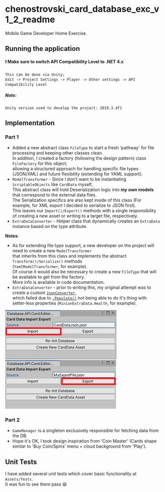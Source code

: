 # chenostrovski_card_database_exc_v1_2_readme

Mobile Game Developer Home Exercise.

## Running the application

#### :exclamation: Make sure to switch API Compatibility Level to .NET 4.x 

    This can be done via Unity;
    Edit -> Project Settings -> Player -> Other settings -> API Compatibility Level

##### Note: 
    Unity version used to develop the project: 2019.3.4f1

## Implementation

### Part 1
- Added a new abstract class `FileType` to start a fresh 'pathway' for file processing and keeping other classes clean.  
  In addition, I created a factory (following the design pattern) class `FileFactory` for this object;  
  allowing a structured approach for handling specific file types (JSON/XML) and future flexibility (extending for YAML support).
- `ModelTransformer` - Since I don't want to be instantiating `ScriptableObjects` like `CardData` myself,   
  This abstract class will hold Deserialization logic into **my own models** that correspond to the external data files.  
  The Serialization specifics are also kept inside of this class (For example, for XML export I decided to serialize to JSON first).  
  This leaves our `Import()/Export()` methods with a single responsibility of creating a new asset or writing to a target file, respectively.  
- `ExtraDataConverter` - Helper class that dynamically creates an `ExtraData` instance based on the type attribute.

**Notes**: 
- As for extending file type support, a new developer on the project will need to create a new `ModelTransformer`  
  that inherits from this class and implements the abstract `Transform()/Serialize()` methods  
  (`YamlModelTransformer`, for example).  
  Of course it would also be necessary to create a new `FileType` that will be available to get from the factory.  
  More info is available in code documentation.
- `ExtraDataConverter` - prior to writing this, my original attempt was to create a custom [`JsonConverter`](https://www.newtonsoft.com/json/help/html/CustomJsonConverter.htm),  
  which failed due to [`.Populate()`](https://www.newtonsoft.com/json/help/html/M_Newtonsoft_Json_JsonSerializer_Populate.htm) not being able to do it's thing with setter-less properties (`MinionExtraData.Health`, for example).

<img src="screenshots/1_1.jpeg"> <img src="screenshots/1_2.jpeg">

### Part 2
- `GameManager` is a singleton exclusively responsible for fetching data from the DB.
- Hope it's OK, I took design inspiration from 'Coin Master' (Cards shape similar to 'Buy Coin/Spins' menu + cloud background from 'Play').

## Unit Tests

I have added several unit tests which cover basic functionality at `Assets/Tests`.  
It was fun to see them pass :laughing:
